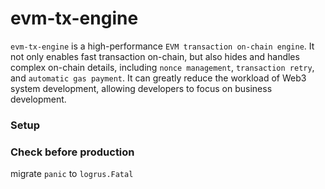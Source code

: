 # evm-tx-engine

`evm-tx-engine` is a high-performance `EVM transaction on-chain engine`. It not only enables fast transaction on-chain, but also hides and handles complex on-chain details, including `nonce management`, `transaction retry`, and `automatic gas payment`. It can greatly reduce the workload of Web3 system development, allowing developers to focus on business development.

### Setup

### Check before production

migrate `panic` to `logrus.Fatal`
